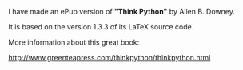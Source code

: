 I have made an ePub version of **"Think Python"** by Allen B. Downey.

It is based on the version 1.3.3 of its LaTeX source code.

More information about this great book:

http://www.greenteapress.com/thinkpython/thinkpython.html